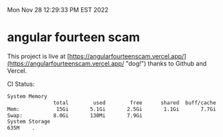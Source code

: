 Mon Nov 28 12:29:33 PM EST 2022

# angular fourteen scam


This project is live at [https://angularfourteenscam.vercel.app/](https://angularfourteenscam.vercel.app/ "dog!") thanks to Github and Vercel.

CI Status: 

```bash
System Memory
               total        used        free      shared  buff/cache   available
Mem:            15Gi       5.1Gi       2.5Gi       1.1Gi       7.7Gi       8.7Gi
Swap:          8.0Gi       130Mi       7.9Gi
System Storage
635M	.
```
```bash

